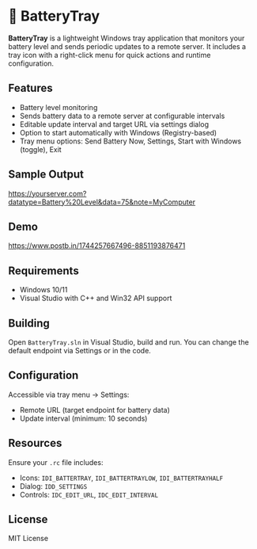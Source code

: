 # 🔋 BatteryTray
**BatteryTray** is a lightweight Windows tray application that monitors your battery level and sends periodic updates to a remote server. It includes a tray icon with a right-click menu for quick actions and runtime configuration.

## Features
- Battery level monitoring
- Sends battery data to a remote server at configurable intervals
- Editable update interval and target URL via settings dialog
- Option to start automatically with Windows (Registry-based)
- Tray menu options: Send Battery Now, Settings, Start with Windows (toggle), Exit

## Sample Output
https://yourserver.com?datatype=Battery%20Level&data=75&note=MyComputer

## Demo
https://www.postb.in/1744257667496-8851193876471

## Requirements
- Windows 10/11
- Visual Studio with C++ and Win32 API support

## Building  
Open `BatteryTray.sln` in Visual Studio, build and run. You can change the default endpoint via Settings or in the code.

## Configuration
Accessible via tray menu → Settings:  
- Remote URL (target endpoint for battery data)  
- Update interval (minimum: 10 seconds)

## Resources
Ensure your `.rc` file includes:  
- Icons: `IDI_BATTERTRAY`, `IDI_BATTERTRAYLOW`, `IDI_BATTERTRAYHALF`  
- Dialog: `IDD_SETTINGS`  
- Controls: `IDC_EDIT_URL`, `IDC_EDIT_INTERVAL`

## License
MIT License
